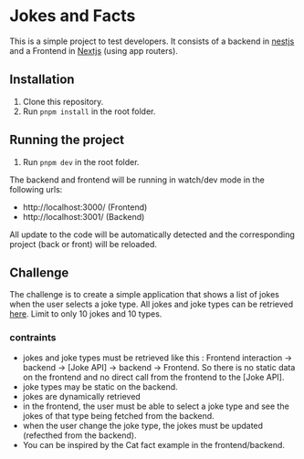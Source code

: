 # Jokes and Facts

This is a simple project to test developers.
It consists of a backend in [nestjs](https://nestjs.com/) and a Frontend in [Nextjs](https://nextjs.org/) (using app routers).

## Installation

1. Clone this repository.
2. Run `pnpm install` in the root folder.

## Running the project

1. Run `pnpm dev` in the root folder.

The backend and frontend will be running in watch/dev mode in the following urls:

- http://localhost:3000/ (Frontend)
- http://localhost:3001/ (Backend)

All update to the code will be automatically detected and the corresponding project (back or front) will be reloaded.

## Challenge

The challenge is to create a simple application that shows a list of jokes when the user selects a joke type. All jokes and joke types can be retrieved [here](https://github.com/15Dkatz/official_joke_api). Limit to only 10 jokes and 10 types.

### contraints

- jokes and joke types must be retrieved like this : Frontend interaction -> backend -> [Joke API] -> backend -> Frontend. So there is no static data on the frontend and no direct call from the frontend to the [Joke API].
- joke types may be static on the backend.
- jokes are dynamically retrieved
- in the frontend, the user must be able to select a joke type and see the jokes of that type being fetched from the backend.
- when the user change the joke type, the jokes must be updated (refecthed from the backend).
- You can be inspired by the Cat fact example in the frontend/backend.
